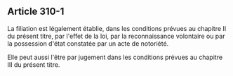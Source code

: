Article 310-1
----
La filiation est légalement établie, dans les conditions prévues au chapitre II
du présent titre, par l'effet de la loi, par la reconnaissance volontaire ou par
la possession d'état constatée par un acte de notoriété.

Elle peut aussi l'être par jugement dans les conditions prévues au chapitre III
du présent titre.
